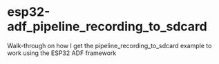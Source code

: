 # esp32-adf_pipeline_recording_to_sdcard
Walk-through on how I get the pipeline_recording_to_sdcard example to work using the ESP32 ADF framework
